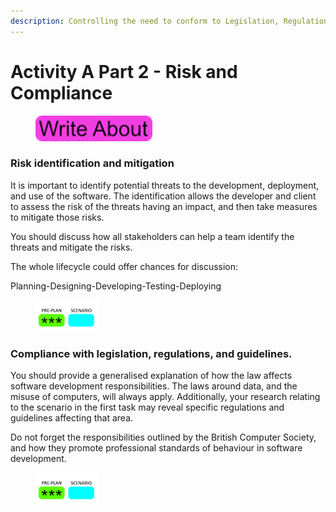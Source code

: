 ```yaml
---
description: Controlling the need to conform to Legislation, Regulation, and Guidance
---
```


# Activity A Part 2 - Risk and Compliance

<div align="left">

<figure><img src=".gitbook/assets/image (17).png" alt=""><figcaption></figcaption></figure>

</div>

### Risk identification and mitigation

It is important to identify potential threats to the development, deployment, and use of the software. The identification allows the developer and client to assess the risk of the threats having an impact, and then take measures to mitigate those risks.

You should discuss how all stakeholders can help a team identify the threats and mitigate the risks.

The whole lifecycle could offer chances for discussion:

Planning-Designing-Developing-Testing-Deploying

<div align="left">

<figure><img src=".gitbook/assets/image (157).png" alt=""><figcaption></figcaption></figure>

</div>

### Compliance with legislation, regulations, and guidelines.

You should provide a generalised explanation of how the law affects software development responsibilities. The laws around data, and the misuse of computers, will always apply. Additionally, your research relating to the scenario in the first task may reveal specific regulations and guidelines affecting that area.

Do not forget the responsibilities outlined by the British Computer Society, and how they promote professional standards of behaviour in software development.

<div align="left">

<figure><img src=".gitbook/assets/image (158).png" alt=""><figcaption></figcaption></figure>

</div>
